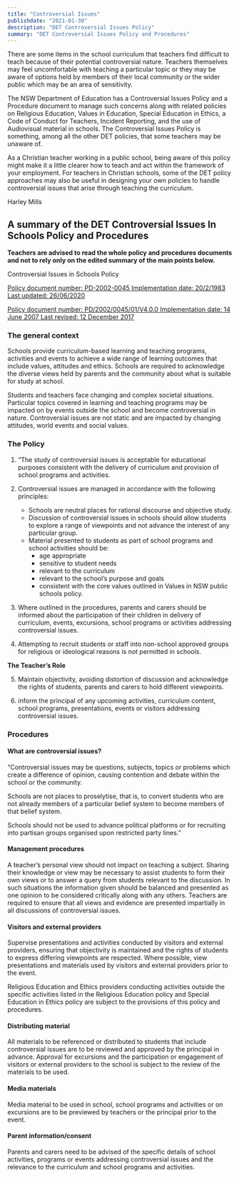 ```yaml
---
title: "Controversial Issues"
publishdate: "2021-01-30"
description: "DET Controversial Issues Policy"
summary: "DET Controversial Issues Policy and Procedures"
---
```


There are some items in the school curriculum that teachers find difficult to teach because of their potential controversial nature. Teachers themselves may feel uncomfortable with teaching a particular topic or they may be aware of options held by members of their local community or the wider public which may be an area of sensitivity.

The NSW Department of Education has a Controversial Issues Policy and a Procedure document to manage such concerns along with related policies on Religious Education, Values in Education, Special Education in Ethics, a Code of Conduct for Teachers, Incident Reporting, and the use of Audiovisual material in schools. The Controversial Issues Policy is something, among all the other DET policies, that some teachers may be unaware of.

As a Christian teacher working in a public school, being aware of this policy might make it a little clearer how to teach and act within the framework of your employment. For teachers in Christian schools, some of the DET policy approaches may also be useful in designing your own policies to handle controversial issues that arise through teaching the curriculum.

 Harley Mills
 
 ## A summary of the DET Controversial Issues In Schools Policy and Procedures

**Teachers are advised to read the whole policy and procedures documents and not to rely only on the edited summary of the main points below.** 

Controversial Issues in Schools Policy
 
[Policy document number: PD-2002-0045 Implementation date: 20/2/1983
Last updated: 26/06/2020](https://policies.education.nsw.gov.au/policy-library/policies/controversial-issues-in-schools)

[Policy document number: PD/2002/0045/01/V4.0.0 Implementation date: 14 June 2007
Last revised: 12 December 2017](https://policies.education.nsw.gov.au/policy-library/policies/controversial-issues-in-schools/controversial-procedures.pdf)

### The general context

Schools provide curriculum-based learning and teaching programs, activities and events to achieve a wide range of learning outcomes that include values, attitudes and ethics. Schools are required to acknowledge the diverse views held by parents and the community about what is suitable for study at school.

Students and teachers face changing and complex societal situations. Particular topics covered in learning and teaching programs may be impacted on by events outside the school and become controversial in nature. Controversial issues are not static and are impacted by changing attitudes, world events and social values.

### The Policy
1.	“The study of controversial issues is acceptable for educational purposes consistent with the delivery of curriculum and provision of school programs and activities.

2. Controversial issues are managed in accordance with the following principles:
    * Schools are neutral places for rational discourse and objective study.
    * Discussion of controversial issues in schools should allow students to explore a range of viewpoints and not advance the interest of any particular group.
    * Material presented to students as part of school programs and school activities should be:
        * age appropriate
        * sensitive to student needs
        * relevant to the curriculum
        * relevant to the school’s purpose and goals
        * consistent with the core values outlined in Values in NSW public schools policy.
3. 	Where outlined in the procedures, parents and carers should be informed about the participation of their children in delivery of curriculum, events, excursions, school programs or activities addressing controversial issues.
4. 	Attempting to recruit students or staff into non-school approved groups for religious or ideological reasons is not permitted in schools. 

 **The Teacher’s Role**

5.	Maintain objectivity, avoiding distortion of discussion and acknowledge the rights of students, parents and carers to hold different viewpoints.

6. 	inform the principal of any upcoming activities, curriculum content, school programs, presentations, events or visitors addressing controversial issues.

### Procedures
#### What are controversial issues?

“Controversial issues may be questions, subjects, topics or problems which create a difference of opinion, causing contention and debate within the school or the community.

Schools are not places to proselytise, that is, to convert students who are not already members of a particular belief system to become members of that belief system.

Schools should not be used to advance political platforms or for recruiting into partisan groups organised upon restricted party lines.”

#### Management procedures
A teacher’s personal view should not impact on teaching a subject. Sharing their knowledge or view may be necessary to assist students to form their own views or to answer a query from students relevant to the discussion. In such situations the information given should be balanced and presented as one opinion to be considered critically along with any others. Teachers are required to ensure that all views and evidence are presented impartially in all discussions of controversial issues.

#### Visitors and external providers
Supervise presentations and activities conducted by visitors and external providers, ensuring that objectivity is maintained and the rights of students to express differing viewpoints are respected. Where possible, view presentations and materials used by visitors and external providers prior to the event.  

Religious Education and Ethics providers conducting activities outside the specific activities listed in the Religious Education policy and Special Education in Ethics policy are subject to the provisions of this policy and procedures.

#### Distributing material 
All materials to be referenced or distributed to students that include controversial issues are to be reviewed and approved by the principal in advance. Approval for excursions and the participation or engagement of visitors or external providers to the school is subject to the review of the materials to be used. 

#### Media materials
Media material to be used in school, school programs and activities or on excursions are to be previewed by teachers or the principal prior to the event.
#### Parent information/consent 
Parents and carers need to be advised of the specific details of school activities, programs or events addressing controversial issues and the relevance to the curriculum and school programs and activities.

